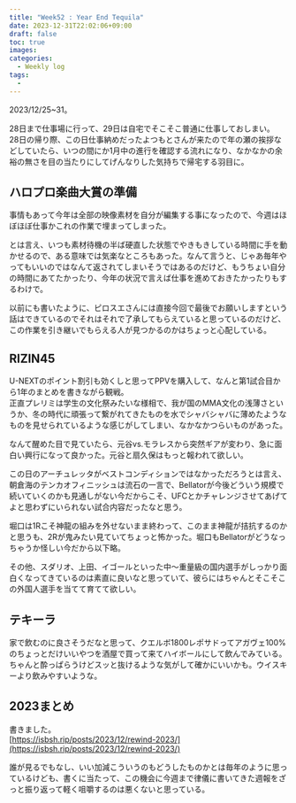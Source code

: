 ```yaml
---
title: "Week52 : Year End Tequila"
date: 2023-12-31T22:02:06+09:00
draft: false
toc: true
images:
categories:
  - Weekly log
tags:
  - 
---
```

2023/12/25~31。

28日まで仕事場に行って、29日は自宅でそこそこ普通に仕事しておしまい。  
28日の帰り際、この日仕事納めだったよつもとさんが来たので年の瀬の挨拶などしていたら、いつの間にか1月中の進行を確認する流れになり、なかなかの余裕の無さを目の当たりにしてげんなりした気持ちで帰宅する羽目に。

<!--more-->

## ハロプロ楽曲大賞の準備

事情もあって今年は全部の映像素材を自分が編集する事になったので、今週はほぼほぼ仕事かこれの作業で埋まってしまった。

とは言え、いつも素材待機の半ば硬直した状態でやきもきしている時間に手を動かせるので、ある意味では気楽なところもあった。なんて言うと、じゃあ毎年やってもいいのではなんて返されてしまいそうではあるのだけど、もうちょい自分の時間にあてたかったり、今年の状況で言えば仕事を進めておきたかったりもするわけで。

以前にも書いたように、ピロスエさんには直接今回で最後でお願いしますという話はできているのでそれはそれで了承してもらえていると思っているのだけど、この作業を引き継いでもらえる人が見つかるのかはちょっと心配している。

## RIZIN45

U-NEXTのポイント割引も効くしと思ってPPVを購入して、なんと第1試合目から1年のまとめを書きながら観戦。  
正直プレリミは学生の文化祭みたいな様相で、我が国のMMA文化の浅薄さというか、冬の時代に頑張って繋がれてきたものを水でシャバシャバに薄めたようなものを見せられているような感じがしてしまい、なかなかつらいものがあった。

なんて醒めた目で見ていたら、元谷vs.モラレスから突然ギアが変わり、急に面白い興行になって良かった。元谷と扇久保はもっと報われて欲しい。

この日のアーチュレッタがベストコンディションではなかっただろうとは言え、朝倉海のテンカオフィニッシュは流石の一言で、Bellatorが今後どういう規模で続いていくのかも見通しがない今だからこそ、UFCとかチャレンジさせてあげてよと思わずにいられない試合内容だったなと思う。

堀口は1Rこそ神龍の組みを外せないまま終わって、このまま神龍が拮抗するのかと思うも、2Rが鬼みたい見ていてちょっと怖かった。堀口もBellatorがどうなっちゃうか怪しい今だから以下略。

その他、スダリオ、上田、イゴールといった中～重量級の国内選手がしっかり面白くなってきているのは素直に良いなと思っていて、彼らにはちゃんとそこそこの外国人選手を当てて育てて欲しい。

## テキーラ

家で飲むのに良さそうだなと思って、クエルボ1800レポサドってアガヴェ100%のちょっとだけいいやつを酒屋で買って来てハイボールにして飲んでみている。  
ちゃんと酔っぱらうけどスッと抜けるような気がして確かにいいかも。ウイスキーより飲みやすいような。

## 2023まとめ

書きました。  
[https://isbsh.rip/posts/2023/12/rewind-2023/](https://isbsh.rip/posts/2023/12/rewind-2023/)

誰が見るでもなし、いい加減こういうのもどうしたものかとは毎年のように思っているけども、書くに当たって、この機会に今週まで律儀に書いてきた週報をざっと振り返って軽く咀嚼するのは悪くないと思っている。
